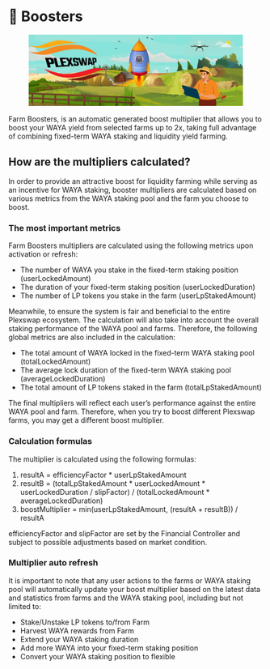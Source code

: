 # 🚀 Boosters

<div>

<figure><img src="../../.gitbook/assets/Boosters.png" alt=""><figcaption></figcaption></figure>

</div>

Farm Boosters, is an automatic generated boost multiplier that allows you to boost your WAYA yield from selected farms up to 2x, taking full advantage of combining fixed-term WAYA staking and liquidity yield farming.

## How are the multipliers calculated?

In order to provide an attractive boost for liquidity farming while serving as an incentive for WAYA staking, booster multipliers are calculated based on various metrics from the WAYA staking pool and the farm you choose to boost.

### The most important metrics

Farm Boosters multipliers are calculated using the following metrics upon activation or refresh:

* The number of WAYA you stake in the fixed-term staking position (userLockedAmount)
* The duration of your fixed-term staking position (userLockedDuration)
* The number of LP tokens you stake in the farm (userLpStakedAmount)

Meanwhile, to ensure the system is fair and beneficial to the entire Plexswap ecosystem. The calculation will also take into account the overall staking performance of the WAYA pool and farms. Therefore, the following global metrics are also included in the calculation:

* The total amount of WAYA locked in the fixed-term WAYA staking pool (totalLockedAmount)
* The average lock duration of the fixed-term WAYA staking pool (averageLockedDuration)
* The total amount of LP tokens staked in the farm (totalLpStakedAmount)

The final multipliers will reflect each user’s performance against the entire WAYA pool and farm. Therefore, when you try to boost different Plexswap farms, you may get a different boost multiplier.

### Calculation formulas

The multiplier is calculated using the following formulas:

1. resultA = efficiencyFactor \* userLpStakedAmount
2. resultB = (totalLpStakedAmount \* userLockedAmount \* userLockedDuration / slipFactor) / (totalLockedAmount \* averageLockedDuration)
3. boostMultiplier = min(userLpStakedAmount, (resultA + resultB)) / resultA

efficiencyFactor and slipFactor are set by the Financial Controller and subject to possible adjustments based on market condition.

### Multiplier auto refresh

It is important to note that any user actions to the farms or WAYA staking pool will automatically update your boost multiplier based on the latest data and statistics from farms and the WAYA staking pool, including but not limited to:

* Stake/Unstake LP tokens to/from Farm
* Harvest WAYA rewards from Farm
* Extend your WAYA staking duration
* Add more WAYA into your fixed-term staking position
* Convert your WAYA staking position to flexible

